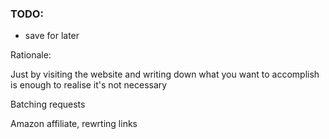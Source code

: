 

### TODO:

* save for later

Rationale:

Just by visiting the website and writing down what you want to accomplish is enough to realise it's not necessary

Batching requests


Amazon affiliate, rewrting links 